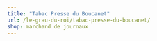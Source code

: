 ```yaml
---
title: "Tabac Presse du Boucanet"
url: /le-grau-du-roi/tabac-presse-du-boucanet/
shop: marchand de journaux
---
```

